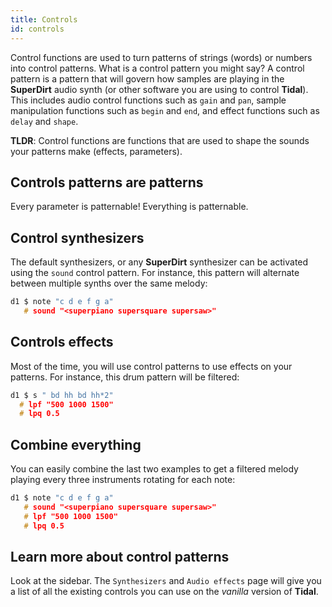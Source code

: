 ```yaml
---
title: Controls
id: controls
---
```


Control functions are used to turn patterns of strings (words) or numbers into control patterns. What is a control pattern you might say? A control pattern is a pattern that will govern how samples are playing in the **SuperDirt** audio synth (or other software you are using to control **Tidal**). This includes audio control functions such as `gain` and `pan`, sample manipulation functions such as `begin` and `end`, and effect functions such as `delay` and `shape`.

**TLDR**: Control functions are functions that are used to shape the sounds your patterns make (effects, parameters).


## Controls patterns are patterns

Every parameter is patternable! Everything is patternable.

## Control synthesizers

The default synthesizers, or any **SuperDirt** synthesizer can be activated using the `sound` control pattern. For instance, this pattern will alternate between multiple synths over the same melody:
```c
d1 $ note "c d e f g a"
   # sound "<superpiano supersquare supersaw>"
```

## Controls effects

Most of the time, you will use control patterns to use effects on your patterns. For instance, this drum pattern will be filtered:
```c
d1 $ s " bd hh bd hh*2"
  # lpf "500 1000 1500"
  # lpq 0.5
```

## Combine everything

You can easily combine the last two examples to get a filtered melody playing every three instruments rotating for each note:  

```c
d1 $ note "c d e f g a"
   # sound "<superpiano supersquare supersaw>"
   # lpf "500 1000 1500"
   # lpq 0.5
```

## Learn more about control patterns

Look at the sidebar. The `Synthesizers` and `Audio effects` page will give you a list of all the existing controls you can use on the *vanilla* version of **Tidal**.
